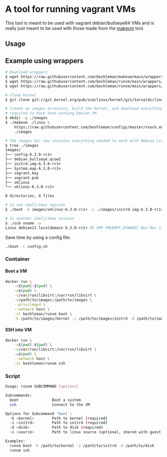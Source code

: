 # A tool for running vagrant VMs

This tool is meant to be used with vagrant debian/bullseye64 VMs
and is really just meant to be used with those made from the
[makevm](https://github.com/beshleman/makevm) tool.

## Usage

## Example using wrappers
```bash
# Download wrappers
$ wget https://raw.githubusercontent.com/beshleman/makevm/main/wrappers/makevm
$ wget https://raw.githubusercontent.com/beshleman/runvm/main/wrappers/boot
$ wget https://raw.githubusercontent.com/beshleman/runvm/main/wrappers/ssh

# Clone kernel
$ git clone git://git.kernel.org/pub/scm/linux/kernel/git/torvalds/linux.git

# Create an images directory, build the kernel, and download everything
# required to have have working Debian VM
$ mkdir -p ./images
$ ./makevm ./linux \
	https://raw.githubusercontent.com/beshleman/configs/master/vsock.x86_64 \
	./images

# The images dir now contains everything needed to work with Debian Linux
$ tree ./images
images/
├── config-6.3.0-rc1+
├── debian_bullseye.qcow2
├── initrd.img-6.3.0-rc1+
├── System.map-6.3.0-rc1+
├── vagrant.key
├── vagrant.pub
├── vmlinux
└── vmlinuz-6.3.0-rc1+

0 directories, 8 files

# In one shell/tmux session
$ ./boot -k images/vmlinuz-6.3.0-rc1+ -i ./images/initrd.img-6.3.0-rc1+ -d ./images/debian_bullseye.qcow2

# In another shell/tmux session
$ ./ssh uname -a
Linux debian11.localdomain 6.3.0-rc1+ #5 SMP PREEMPT_DYNAMIC Mon Mar 13 16:18:16 UTC 2023 x86_64 GNU/Linux
```

Save time by using a config file:

```bash
./boot -c config.sh
```

### Container

#### Boot a VM
```bash
docker run \
	-v$(pwd):$(pwd) \
	-w$(pwd) \
	-v/var/run/libvirt:/var/run/libvirt \
	-v/path/to/images:/path/to/images \
	--privileged \
	--network host \
	-it beshleman/runvm boot \
	-k /path/to/images/kernel -i /path/to/images/initrd -d /path/to/images/disk
```

#### SSH into VM
```bash
docker run \
	-v$(pwd):$(pwd) \
	-v/var/run/libvirt:/var/run/libvirt \
	-w$(pwd) \
	--network host \
	-it beshleman/runvm ssh
```

### Script

```bash
Usage: runvm SUBCOMMAND [options]

Subcommands:
  boot               Boot a system
  ssh                Connect to the VM

Options for Subcommand 'boot':
  -k <kernel>        Path to kernel (required)
  -i <initrd>        Path to initrd (required)
  -d <disk>          Path to disk (required)
  -s <source>        Path to linux source (optional, shared with guest over 9p)

Examples:
  runvm boot -k /path/to/kernel -i /path/to/initrd -d /path/to/disk
  runvm ssh
```
